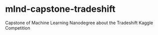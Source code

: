 # mlnd-capstone-tradeshift
Capstone of Machine Learning Nanodegree about the Tradeshift Kaggle Competition

